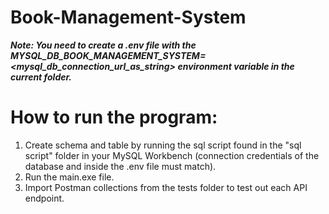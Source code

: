 # Book-Management-System

***Note: You need to create a .env file with the MYSQL_DB_BOOK_MANAGEMENT_SYSTEM=<mysql_db_connection_url_as_string> environment variable in the current folder.***

# How to run the program:

1. Create schema and table by running the sql script found in the "sql script" folder in your MySQL Workbench (connection credentials of the database and inside the .env file must match).
2. Run the main.exe file.
3. Import Postman collections from the tests folder to test out each API endpoint.
